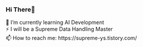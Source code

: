 ### Hi There👋

<p align="center">
<div width>🌱 I’m currently learning AI Development<br>⚡ I will be a Supreme Data Handling Master<br>📫 How to reach me: https://supreme-ys.tistory.com/ </div>

<!--
**Supreme-YS/Supreme-YS** is a ✨ _special_ ✨ repository because its `README.md` (this file) appears on your GitHub profile.

Here are some ideas to get you started:

- 🔭 I’m currently working on ...
- 🌱 I’m currently learning ...
- 👯 I’m looking to collaborate on ...
- 🤔 I’m looking for help with ...
- 💬 Ask me about ...
- 📫 How to reach me: ...
- 😄 Pronouns: ...
- ⚡ Fun fact: ...
-->
